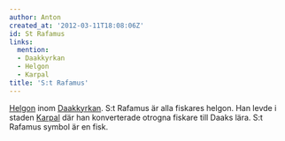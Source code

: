 ```yaml
---
author: Anton
created_at: '2012-03-11T18:08:06Z'
id: St Rafamus
links:
  mention:
  - Daakkyrkan
  - Helgon
  - Karpal
title: 'S:t Rafamus'
---
```


[Helgon] inom [Daakkyrkan]. S:t Rafamus är alla fiskares helgon. Han levde i staden [Karpal] där han
konverterade otrogna fiskare till Daaks lära. S:t Rafamus symbol är en fisk.

  [Helgon]: Helgon
  [Daakkyrkan]: Daakkyrkan
  [Karpal]: Karpal
